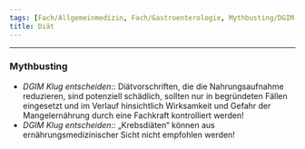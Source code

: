```yaml
---
tags: [Fach/Allgemeinmedizin, Fach/Gastroenterologie, Mythbusting/DGIM-Klug-entscheiden]
title: Diät
---
```

---
### Mythbusting
- *DGIM Klug entscheiden*:: Diätvorschriften, die die Nahrungsaufnahme reduzieren, sind potenziell schädlich, sollten nur in begründeten Fällen eingesetzt und im Verlauf hinsichtlich Wirksamkeit und Gefahr der Mangelernährung durch eine Fachkraft kontrolliert werden!
- *DGIM Klug entscheiden*:: „Krebsdiäten“ können aus ernährungsmedizinischer Sicht nicht empfohlen werden!